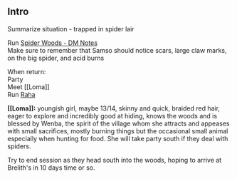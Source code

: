 ## Intro
 
Summarize situation - trapped in spider lair
 
Run [Spider Woods - DM Notes](Spider%20Woods%20-%20DM%20Notes.md)  
Make sure to remember that Samso should notice scars, large claw marks, on the big spider, and acid burns
 
When return:  
Party  
Meet [[Loma]]  
Run [Raha](https://docs.google.com/document/d/1bsnMw2cyfWjUfg6EAzpJSsGCPIbdgALfFjZqoqYhwqA/edit#heading=h.qtd1kwkzh2ev)
 
**[[Loma]]:** youngish girl, maybe 13/14, skinny and quick, braided red hair, eager to explore and incredibly good at hiding, knows the woods and is blessed by Wenba, the spirit of the village whom she attracts and appeases with small sacrifices, mostly burning things but the occasional small animal especially when hunting for food. She will take party south if they deal with spiders.
 
Try to end session as they head south into the woods, hoping to arrive at Brelith's in 10 days time or so.